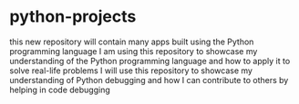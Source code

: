# python-projects
this new repository will contain many apps built using the Python programming language
I am using this repository to showcase my understanding of the Python programming language and how to apply it to solve real-life problems
I will use this repository to showcase my understanding of Python debugging and how I can contribute to others by helping in code debugging

#